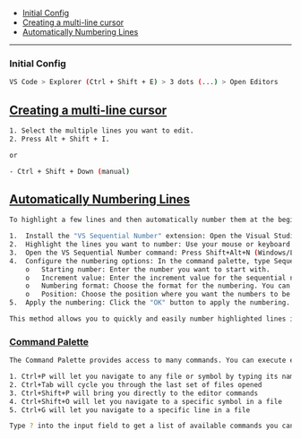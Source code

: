 - [Initial Config](#initial-config)
- [Creating a multi-line cursor](#creating-a-multi-line-cursor)
- [Automatically Numbering Lines](#automatically-numbering-lines)

----------------------------

### Initial Config
```sh
VS Code > Explorer (Ctrl + Shift + E) > 3 dots (...) > Open Editors
```

## [Creating a multi-line cursor](#creating-a-multi-line-cursor)
```sh
1. Select the multiple lines you want to edit.
2. Press Alt + Shift + I.

or

- Ctrl + Shift + Down (manual)
```

## [Automatically Numbering Lines](#automatically-numbering-lines-1)
```sh
To highlight a few lines and then automatically number them at the beginning of the line in Visual Studio Code, you can use the following steps:

1.	Install the "VS Sequential Number" extension: Open the Visual Studio Code Marketplace and search for "VS Sequential Number". Install the extension by clicking the "Install" button.
2.	Highlight the lines you want to number: Use your mouse or keyboard to select the lines you want to number. You can select multiple lines by holding down the Shift key while clicking or pressing the up and down arrow keys.
3.	Open the VS Sequential Number command: Press Shift+Alt+N (Windows/Linux) or Cmd+Shift+N (macOS) to open the VS Sequential Number command palette.
4.	Configure the numbering options: In the command palette, type Sequential Number and select the "Sequential Number" option. A pop-up window will appear with options for customizing the numbering.
    o	Starting number: Enter the number you want to start with.
    o	Increment value: Enter the increment value for the sequential numbers. For example, if you want each number to increase by 2, enter 2 in this field.
    o	Numbering format: Choose the format for the numbering. You can choose from options like "1, 2, 3", "01, 02, 03", or "(1), (2), (3)".
    o	Position: Choose the position where you want the numbers to be inserted. You can choose from options like "Beginning of line" or "End of line".
5.	Apply the numbering: Click the "OK" button to apply the numbering. The selected lines will be numbered according to your chosen options.

This method allows you to quickly and easily number highlighted lines in Visual Studio Code.
```


### [Command Palette](https://code.visualstudio.com/docs/getstarted/userinterface#_command-palette)
```sh
The Command Palette provides access to many commands. You can execute editor commands, open files, search for symbols, and see a quick outline of a file, all using the same interactive window. Here are a few tips:

1. Ctrl+P will let you navigate to any file or symbol by typing its name
2. Ctrl+Tab will cycle you through the last set of files opened
3. Ctrl+Shift+P will bring you directly to the editor commands
4. Ctrl+Shift+O will let you navigate to a specific symbol in a file
5. Ctrl+G will let you navigate to a specific line in a file

Type ? into the input field to get a list of available commands you can execute from here:
```